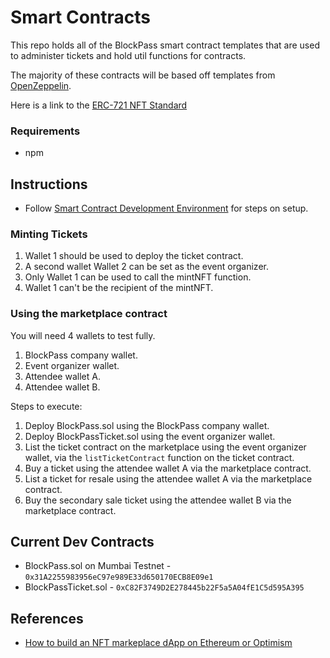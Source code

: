 # Smart Contracts

This repo holds all of the BlockPass smart contract templates that are used to administer tickets and hold util functions for contracts.

The majority of these contracts will be based off templates from [OpenZeppelin](https://docs.openzeppelin.com/contracts/4.x/).

Here is a link to the [ERC-721 NFT Standard](https://eips.ethereum.org/EIPS/eip-721)

### Requirements
* npm

## Instructions
* Follow [Smart Contract Development Environment](https://www.notion.so/Smart-Contract-Development-Environment-7b72d463198342ff87779840b47666b4) for steps on setup.

### Minting Tickets
1. Wallet 1 should be used to deploy the ticket contract.
2. A second wallet Wallet 2 can be set as the event organizer.
3. Only Wallet 1 can be used to call the mintNFT function.
4. Wallet 1 can't be the recipient of the mintNFT.

### Using the marketplace contract

You will need 4 wallets to test fully.
1. BlockPass company wallet.
2. Event organizer wallet.
3. Attendee wallet A.
4. Attendee wallet B.

Steps to execute:

1. Deploy BlockPass.sol using the BlockPass company wallet.
2. Deploy BlockPassTicket.sol using the event organizer wallet.
3. List the ticket contract on the marketplace using the event organizer wallet, via the `listTicketContract` function on the ticket contract.
4. Buy a ticket using the attendee wallet A via the marketplace contract.
5. List a ticket for resale using the attendee wallet A via the marketplace contract.
6. Buy the secondary sale ticket using the attendee wallet B via the marketplace contract.

## Current Dev Contracts
* BlockPass.sol on Mumbai Testnet - `0x31A2255983956eC97e989E33d650170ECB8E09e1`
* BlockPassTicket.sol - `0xC82F3749D2E278445b22F5a5A04fE1C5d595A395`

## References
* [How to build an NFT markeplace dApp on Ethereum or Optimism](https://trufflesuite.com/guides/nft-marketplace/#overview)